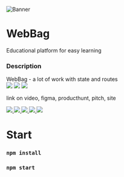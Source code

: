 ![Banner](https://cdn.discordapp.com/attachments/736633764930912257/989998793867005982/WEBBAG.png)

# WebBag
Educational platform for easy learning

### Description 
WebBag -  a lot of work with state and routes <br>
<img src="https://img.shields.io/badge/react-%2320232a.svg?style=for-the-badge&logo=react&logoColor=%2361DAFB"> 
<img src="https://img.shields.io/badge/React_Router-CA4245?style=for-the-badge&logo=react-router&logoColor=white"> 
<img src="https://img.shields.io/badge/SASS-hotpink.svg?style=for-the-badge&logo=SASS&logoColor=white"> 

link on video, figma, producthunt, pitch, site

<a target="_blank" href="https://web-bag.vercel.app">
    <img src="https://img.shields.io/badge/vercel-%23000000.svg?style=for-the-badge&logo=vercel&logoColor=white"/>
</a>

<a target="_blank" href="https://youtu.be/8iubsM9h4cU">
    <img src="https://img.shields.io/badge/YouTube-%23FF0000.svg?style=for-the-badge&logo=YouTube&logoColor=white"/>
</a>

<a target="_blank" href="https://www.figma.com/file/c1ktmShj9JDdhyFqnoYbX4/WebBag2.0?node-id=0%3A1">
    <img src="https://img.shields.io/badge/figma-%23F24E1E.svg?style=for-the-badge&logo=figma&logoColor=white"/>
</a>

<a target="_blank" href="https://www.producthunt.com/products/webbag#webbag">
    <img src="https://img.shields.io/badge/Producthunt-%23ff6347.svg?style=for-the-badge&logo=Pitch&logoColor=white"/>
</a>

<a target="_blank" href="https://pitch.com/public/b59aac33-dca2-4440-bf39-9d0c80eccc0f">
    <img src="https://img.shields.io/badge/Pitch-%232E7EEA.svg?style=for-the-badge&logo=Pitch&logoColor=white"/>
</a>


# Start 

### `npm install`
### `npm start`
